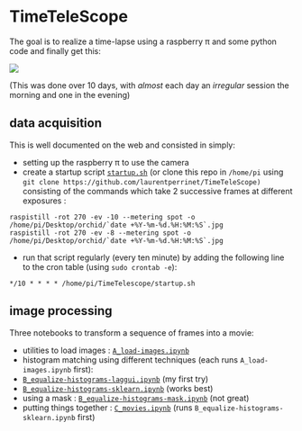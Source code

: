 # TimeTeleScope

The goal is to realize a time-lapse using a raspberry π and some python code and finally get this:

![](videos/2021-02-17_TimeTeleScope.gif)

(This was done over 10 days, with *almost* each day an *irregular* session the morning and one in the evening)

## data acquisition

This is well documented on the web and consisted in simply:

* setting up the raspberry π to use the camera
* create a startup script [`startup.sh`](startup.sh) (or clone this repo in `/home/pi` using `git clone https://github.com/laurentperrinet/TimeTeleScope)` consisting of the commands which take 2 successive frames at different exposures :
```
raspistill -rot 270 -ev -10 --metering spot -o /home/pi/Desktop/orchid/`date +%Y-%m-%d.%H:%M:%S`.jpg
raspistill -rot 270 -ev -8 --metering spot -o /home/pi/Desktop/orchid/`date +%Y-%m-%d.%H:%M:%S`.jpg
```
* run that script regularly (every ten minute) by adding the following line to the cron table (using `sudo crontab -e`):
```
*/10 * * * * /home/pi/TimeTelescope/startup.sh
```

## image processing

Three notebooks to transform a sequence of frames into a movie:

 * utilities to load images : [`A_load-images.ipynb`](A_load-images.ipynb)
 * histogram matching using different techniques (each runs `A_load-images.ipynb` first):
  * [`B_equalize-histograms-laggui.ipynb`](B_equalize-histograms-laggui.ipynb) (my first try)
  * [`B_equalize-histograms-sklearn.ipynb`](B_equalize-histograms-sklearn.ipynb) (works best)
  * using a mask : [`B_equalize-histograms-mask.ipynb`](B_equalize-histograms-mask.ipynb`) (not great)
 * putting things together : [`C_movies.ipynb`](C_movies.ipynb)  (runs `B_equalize-histograms-sklearn.ipynb` first)
